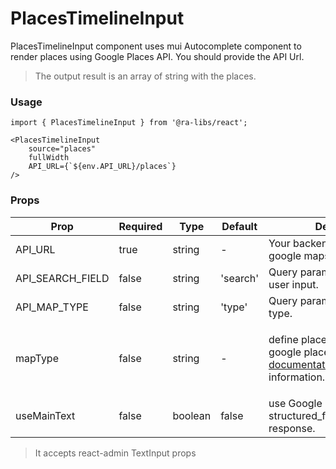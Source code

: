# PlacesTimelineInput

PlacesTimelineInput component uses mui Autocomplete component to render places using Google Places API. You should provide the API Url.

> The output result is an array of string with the places.

### Usage

```tsx
import { PlacesTimelineInput } from '@ra-libs/react';

<PlacesTimelineInput
    source="places"
    fullWidth
    API_URL={`${env.API_URL}/places`}
/>
```

### Props

| Prop            | Required | Type   | Default | Description                                                                                                                                                                                                                   |
| --------------- | -------- | ------ | ------- | ----------------------------------------------------------------------------------------------------------------------------------------------------------------------------------------------------------------------------- |
| API_URL | true | string | - | Your backend API that handles google maps requests.
| API_SEARCH_FIELD | false | string | 'search' | Query param key to search user input.
| API_MAP_TYPE | false | string | 'type' | Query param key to set places type. 
| mapType | false    | string | -       | <p>define places type. check google places type [documentation](https://developers.google.com/maps/documentation/places/web-service/supported_types) for more information.</p> |
| useMainText | false    | boolean | false | use Google Places api structured_formatting.main_text response.                                                                                                                                                                                       |

> It accepts react-admin TextInput props